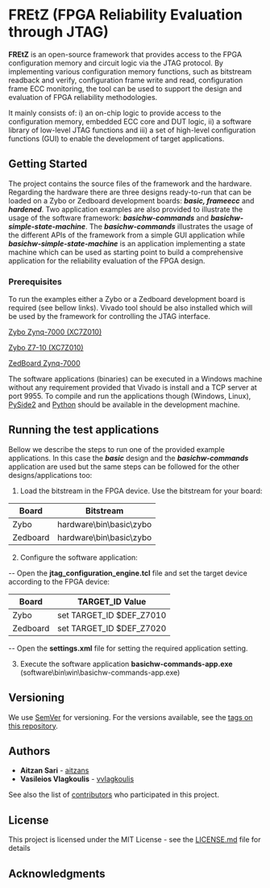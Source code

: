 
# FREtZ (FPGA Reliability Evaluation through JTAG)

**FREtZ** is an open-source framework that provides access to the FPGA configuration memory and circuit logic via the JTAG protocol. By implementing various configuration memory functions, such as bitstream readback and verify, configuration frame write and read, configuration frame ECC monitoring, the tool can be used to support the design and evaluation of FPGA reliability methodologies.

It mainly consists of: i) an on-chip logic to provide access to the configuration memory, embedded ECC core and DUT logic, ii) a software library of low-level JTAG functions and iii) a set of high-level configuration functions (GUI) to enable the development of target applications.

## Getting Started

The project contains the source files of the framework and the hardware. Regarding the hardware there are three designs ready-to-run that can be loaded on a Zybo or Zedboard development boards: ***basic, frameecc*** and ***hardened***. Two application examples are also provided to illustrate the usage of the software framework: ***basichw-commands*** and ***basichw-simple-state-machine***. The ***basichw-commands*** illustrates the usage of the different APIs of the framework from a simple GUI application while ***basichw-simple-state-machine*** is an application implementing a state machine which can be used as starting point to build a comprehensive application for the reliability evaluation of the FPGA design. 

### Prerequisites
To run the examples either a Zybo or a Zedboard development board is required (see bellow links). Vivado tool should be also installed which will be used by the framework for controlling the JTAG interface.  

[Zybo Zynq-7000 (XC7Z010)](https://store.digilentinc.com/zybo-zynq-7000-arm-fpga-soc-trainer-board/)

[Zybo Z7-10 (XC7Z010)](https://store.digilentinc.com/zybo-z7-zynq-7000-arm-fpga-soc-development-board/)

[ZedBoard Zynq-7000](https://store.digilentinc.com/zedboard-zynq-7000-arm-fpga-soc-development-board/)

The software applications (binaries) can be executed in a Windows machine without any requirement provided that Vivado is install and a TCP server at port 9955. To compile and run the applications though (Windows, Linux), [PySide2](https://pypi.org/project/PySide2/) and [Python](https://www.python.org) should be available in the development machine.

## Running the test applications
Bellow we describe the steps to run one of the provided example applications. In this case the ***basic*** design and the ***basichw-commands*** application are used but the same steps can be followed for the other designs/applications too: 
 1. Load the bitstream in the FPGA device. Use the bitstream for your board:
	 
|Board|Bitstream  |
|--|--|
| Zybo | hardware\bin\basic\zybo |
| Zedboard|hardware\bin\basic\zybo|

 2. Configure the software application:

> 
-- Open the **jtag_configuration_engine.tcl** file and set the target device according to the FPGA device:
	
|Board|TARGET_ID Value  |
|--|--|
| Zybo | set TARGET_ID $DEF_Z7010 |
| Zedboard|set TARGET_ID $DEF_Z7020|
> 
-- Open the **settings.xml** file for setting the required application setting.
	
 3. Execute the software application **basichw-commands-app.exe** (software\bin\win\basichw-commands-app.exe)

## Versioning

We use [SemVer](http://semver.org/) for versioning. For the versions available, see the [tags on this repository](https://github.com/unipieslab/FREtZ/tags). 

## Authors

* **Aitzan Sari** -  [aitzans](https://github.com/aitzans)
* **Vasileios Vlagkoulis** -  [vvlagkoulis](https://github.com/vvlagkoulis)

See also the list of [contributors](https://github.com/unipieslab/FREtZ/contributors) who participated in this project.

## License

This project is licensed under the MIT License - see the [LICENSE.md](LICENSE.md) file for details

## Acknowledgments
